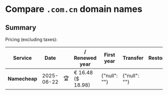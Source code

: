 # Compare `.com.cn` domain names

## Summary

Pricing (excluding taxes):

| Service | Date |  | / Renewed year | First year | Transfer | Restoration |
|--|--|--|--|--|--|--|
| **Namecheap** | 2025-06-22 | 🏆 | € 16.48<br>($ 18.98) | {"null": ""} | {"null": ""} |  |
